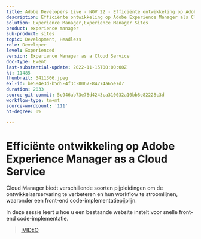 ```yaml
---
title: Adobe Developers Live - NOV 22 - Efficiënte ontwikkeling op Adobe Experience Manager as a Cloud Service
description: Efficiënte ontwikkeling op Adobe Experience Manager als Cloud ServiceCloud Manager biedt verschillende typen pijpleidingen om de ontwikkelaarservaring te verbeteren en de workflow te stroomlijnen, inclusief een front-end code-implementatiepijplijn. In deze sessie leert u hoe u een bestaande website kunt instellen voor snelle front-end code-implementatie.
solution: Experience Manager,Experience Manager Sites
product: experience manager
sub-product: sites
topic: Development, Headless
role: Developer
level: Experienced
version: Experience Manager as a Cloud Service
doc-type: Event
last-substantial-update: 2022-11-15T00:00:00Z
kt: 11485
thumbnail: 3411306.jpeg
exl-id: be584e3d-b5d5-4f3c-8067-84274a65e7d7
duration: 2033
source-git-commit: 5c946ab73e78d4243ca310032a10bb8e82228c3d
workflow-type: tm+mt
source-wordcount: '111'
ht-degree: 0%

---
```


# Efficiënte ontwikkeling op Adobe Experience Manager as a Cloud Service

Cloud Manager biedt verschillende soorten pijpleidingen om de ontwikkelaarservaring te verbeteren en hun workflow te stroomlijnen, waaronder een front-end code-implementatiepijplijn.

In deze sessie leert u hoe u een bestaande website instelt voor snelle front-end code-implementatie.

>[!VIDEO](https://video.tv.adobe.com/v/3411306/?quality=12&learn=on)
